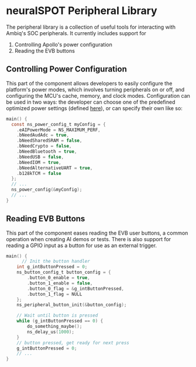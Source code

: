 # neuralSPOT Peripheral Library

The peripheral library is a collection of useful tools for interacting with Ambiq's SOC peripherals. It currently includes support for

1. Controlling Apollo's power configuration
2. Reading the EVB buttons

## Controlling Power Configuration

This part of the component allows developers to easily configure the platform's power modes, which involves turning peripherals on or off, and configuring the MCU's cache, memory, and clock modes. Configuration can be used in two ways: the developer can choose one of the predefined optimized power settings (defined [here](https://github.com/AmbiqAI/neuralSPOT/neuralspot/ns-peripherals/src/ns_power.c)), or can specify their own like so:

```c
main() {
  const ns_power_config_t myConfig = {
    .eAIPowerMode = NS_MAXIMUM_PERF,
    .bNeedAudAdc = true,
    .bNeedSharedSRAM = false,
    .bNeedCrypto = false,
    .bNeedBluetooth = true,
    .bNeedUSB = false,
    .bNeedIOM = true,
    .bNeedAlternativeUART = true,
    .b128kTCM = false
  };
  // ...
  ns_power_config(&myConfig);
  // ...
}
```

## Reading EVB Buttons

This part of the component eases reading the EVB user buttons, a common operation when creating AI demos or tests. There is also support for reading a GPIO input as a button for use as an external trigger.

```c
main() {
	  // Init the button handler
    int g_intButtonPressed = 0;
    ns_button_config_t button_config = {
        .button_0_enable = true,
        .button_1_enable = false,
        .button_0_flag = &g_intButtonPressed,
        .button_1_flag = NULL
    };
    ns_peripheral_button_init(&button_config);

    // Wait until button is pressed
    while (g_intButtonPressed == 0) {
        do_something_maybe();
        ns_delay_us(1000);
    }
  	// button pressed, get ready for next press
    g_intButtonPressed = 0;
  	// ...
}
```
